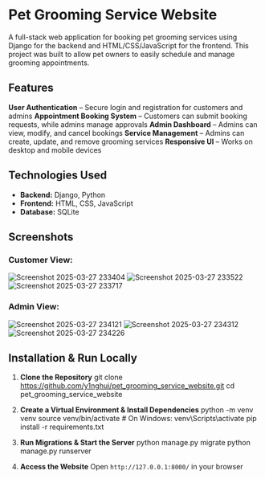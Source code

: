 # Pet Grooming Service Website

A full-stack web application for booking pet grooming services using Django for the backend and HTML/CSS/JavaScript for the frontend.
This project was built to allow pet owners to easily schedule and manage grooming appointments.

## Features

**User Authentication** – Secure login and registration for customers and admins
**Appointment Booking System** – Customers can submit booking requests, while admins manage approvals
**Admin Dashboard** – Admins can view, modify, and cancel bookings
**Service Management** – Admins can create, update, and remove grooming services
**Responsive UI** – Works on desktop and mobile devices

## Technologies Used

- **Backend:** Django, Python
- **Frontend:** HTML, CSS, JavaScript
- **Database:** SQLite

## Screenshots

### **Customer View**:
![Screenshot 2025-03-27 233404](https://github.com/user-attachments/assets/eb0fd905-ae61-4b7b-b1cf-158c0b85a749)
![Screenshot 2025-03-27 233522](https://github.com/user-attachments/assets/ba4220fe-b03b-4d71-b353-953cc45e6008)
![Screenshot 2025-03-27 233717](https://github.com/user-attachments/assets/d34251e4-3986-4f73-af6c-90e327ea7900)

### **Admin View**:
![Screenshot 2025-03-27 234121](https://github.com/user-attachments/assets/20a7d3b3-3997-4d6b-b2ce-5402d87f2352)
![Screenshot 2025-03-27 234312](https://github.com/user-attachments/assets/c00f744a-c9b6-4f16-a47d-d6b549e8fb1c)
![Screenshot 2025-03-27 234226](https://github.com/user-attachments/assets/a389e0a2-ca40-436c-b6eb-7f432668cc9b)



## Installation & Run Locally

1. **Clone the Repository**
   git clone https://github.com/y1nghui/pet_grooming_service_website.git
   cd pet_grooming_service_website

2. **Create a Virtual Environment & Install Dependencies**
   python -m venv venv
   source venv/bin/activate  # On Windows: venv\Scripts\activate
   pip install -r requirements.txt
   
4. **Run Migrations & Start the Server**
   python manage.py migrate
   python manage.py runserver

5. **Access the Website**
   Open `http://127.0.0.1:8000/` in your browser



